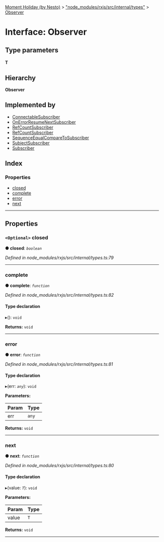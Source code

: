 [Moment Holiday (by Nesto)](../README.md) > ["node_modules/rxjs/src/internal/types"](../modules/_node_modules_rxjs_src_internal_types_.md) > [Observer](../interfaces/_node_modules_rxjs_src_internal_types_.observer.md)

# Interface: Observer

## Type parameters
#### T 
## Hierarchy

**Observer**

## Implemented by

* [ConnectableSubscriber](../classes/_node_modules_rxjs_src_internal_observable_connectableobservable_.connectablesubscriber.md)
* [OnErrorResumeNextSubscriber](../classes/_node_modules_rxjs_src_internal_operators_onerrorresumenext_.onerrorresumenextsubscriber.md)
* [RefCountSubscriber](../classes/_node_modules_rxjs_src_internal_operators_refcount_.refcountsubscriber.md)
* [RefCountSubscriber](../classes/_node_modules_rxjs_src_internal_observable_connectableobservable_.refcountsubscriber.md)
* [SequenceEqualCompareToSubscriber](../classes/_node_modules_rxjs_src_internal_operators_sequenceequal_.sequenceequalcomparetosubscriber.md)
* [SubjectSubscriber](../classes/_node_modules_rxjs_src_internal_subject_.subjectsubscriber.md)
* [Subscriber](../classes/_node_modules_rxjs_src_internal_subscriber_.subscriber.md)

## Index

### Properties

* [closed](_node_modules_rxjs_src_internal_types_.observer.md#closed)
* [complete](_node_modules_rxjs_src_internal_types_.observer.md#complete)
* [error](_node_modules_rxjs_src_internal_types_.observer.md#error)
* [next](_node_modules_rxjs_src_internal_types_.observer.md#next)

---

## Properties

<a id="closed"></a>

### `<Optional>` closed

**● closed**: *`boolean`*

*Defined in node_modules/rxjs/src/internal/types.ts:79*

___
<a id="complete"></a>

###  complete

**● complete**: *`function`*

*Defined in node_modules/rxjs/src/internal/types.ts:82*

#### Type declaration
▸(): `void`

**Returns:** `void`

___
<a id="error"></a>

###  error

**● error**: *`function`*

*Defined in node_modules/rxjs/src/internal/types.ts:81*

#### Type declaration
▸(err: *`any`*): `void`

**Parameters:**

| Param | Type |
| ------ | ------ |
| err | `any` |

**Returns:** `void`

___
<a id="next"></a>

###  next

**● next**: *`function`*

*Defined in node_modules/rxjs/src/internal/types.ts:80*

#### Type declaration
▸(value: *`T`*): `void`

**Parameters:**

| Param | Type |
| ------ | ------ |
| value | `T` |

**Returns:** `void`

___

